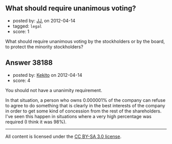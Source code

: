 ## What should require unanimous voting?

- posted by: [JJ.](https://stackexchange.com/users/-1/17128-jj) on 2012-04-14
- tagged: `legal`
- score: 1

What should require unanimous voting by the stockholders or by the board, to protect the minority stockholders?


## Answer 38188

- posted by: [Kekito](https://stackexchange.com/users/-1/5898-kekito) on 2012-04-14
- score: 4

You should not have a unanimity requirement.

In that situation, a person who owns 0.000001% of the company can refuse to agree to do something that is clearly in the best interests of the company in order to get some kind of concession from the rest of the shareholders.  I've seen this happen in situations where a very high percentage was required (I think it was 98%).



---

All content is licensed under the [CC BY-SA 3.0 license](https://creativecommons.org/licenses/by-sa/3.0/).
